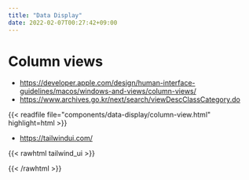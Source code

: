 ```yaml
---
title: "Data Display"
date: 2022-02-07T00:27:42+09:00
---
```


# Column views

- https://developer.apple.com/design/human-interface-guidelines/macos/windows-and-views/column-views/
- https://www.archives.go.kr/next/search/viewDescClassCategory.do

{{< readfile file="components/data-display/column-view.html" highlight=html >}}

- https://tailwindui.com/

{{< rawhtml tailwind_ui >}}
<div id="dev-column-view" x-data="{ data: data, active: []}" class="grid overflow-hidden grid-cols-1 md:grid-cols-3 gap-2 not-prose">
	<div class="box">
    <template x-for="item in Object.keys(data)">
      <p @click="active=[item];" class="p-1 border-b-2" x-text="item"></p>
    </template>
  </div>
	<div class="box">
    <template x-if="!data[active[0]]">
      <span>none</span>
    </template>
    <template x-if="data[active[0]]">
      <template x-for="item in Object.keys(data[active[0]])">
        <p @click="active[1]=$event.target.outerText;" class="p-1 border-b-2" x-text="item"></p>
      </template>
    </template>
  </div>
	<div class="box">
    <template x-if="!active[1]">
      <span>none</span>
    </template>
    <template x-if="active[1] && data[active[0]][active[1]]">
      <template x-for="item in data[active[0]][active[1]]">
        <p class="p-1 border-b-2" x-text="item"></p>
      </template>
    </template>
  </div>
</div>
{{< /rawhtml >}}
